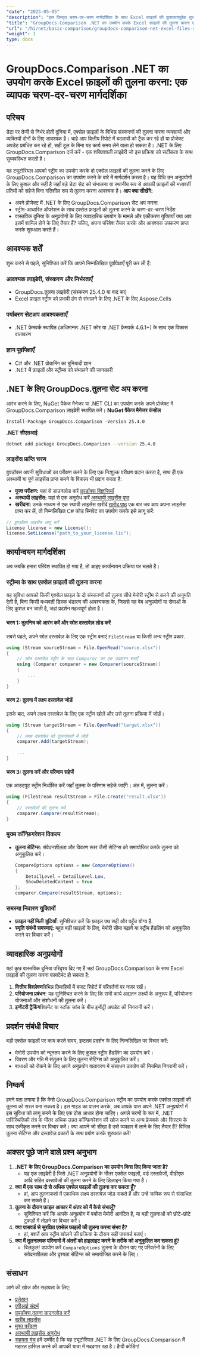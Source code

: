 ```yaml
---
"date": "2025-05-05"
"description": "इस विस्तृत चरण-दर-चरण मार्गदर्शिका के साथ Excel फ़ाइलों की कुशलतापूर्वक तुलना करने के लिए GroupDocs.Comparison for .NET का उपयोग करना सीखें। आज ही अपने डेटा प्रबंधन कार्यों को कारगर बनाएँ।"
"title": "GroupDocs.Comparison .NET का उपयोग करके Excel फ़ाइलों की तुलना करना एक व्यापक चरण-दर-चरण मार्गदर्शिका"
"url": "/hi/net/basic-comparison/groupdocs-comparison-net-excel-files-step-by-step-guide/"
"weight": 1
type: docs
---
```

# GroupDocs.Comparison .NET का उपयोग करके Excel फ़ाइलों की तुलना करना: एक व्यापक चरण-दर-चरण मार्गदर्शिका
## परिचय
डेटा पर तेजी से निर्भर होती दुनिया में, एक्सेल फ़ाइलों के विभिन्न संस्करणों की तुलना करना व्यवसायों और व्यक्तियों दोनों के लिए आवश्यक है। चाहे आप वित्तीय रिपोर्ट में बदलावों को ट्रैक कर रहे हों या प्रोजेक्ट अपडेट प्रबंधित कर रहे हों, सही टूल के बिना यह कार्य समय लेने वाला हो सकता है। .NET के लिए GroupDocs.Comparison दर्ज करें - एक शक्तिशाली लाइब्रेरी जो इस प्रक्रिया को सटीकता के साथ सुव्यवस्थित करती है।

यह ट्यूटोरियल आपको स्ट्रीम का उपयोग करके दो एक्सेल फ़ाइलों की तुलना करने के लिए GroupDocs.Comparison का उपयोग करने के बारे में मार्गदर्शन करता है। यह विधि उन अनुप्रयोगों के लिए कुशल और सही है जहाँ बड़े डेटा सेट को संभालना या स्थानीय रूप से आपकी फ़ाइलों की मध्यवर्ती प्रतियों को सहेजे बिना गतिशील रूप से तुलना करना आवश्यक है।
**आप क्या सीखेंगे:**
- अपने प्रोजेक्ट में .NET के लिए GroupDocs.Comparison सेट अप करना
- स्ट्रीम-आधारित ऑपरेशन के साथ एक्सेल फ़ाइलों की तुलना करने के चरण-दर-चरण निर्देश
- वास्तविक दुनिया के अनुप्रयोगों के लिए व्यावहारिक उपयोग के मामले और एकीकरण युक्तियाँ
क्या आप इसमें शामिल होने के लिए तैयार हैं? चलिए, अपना परिवेश तैयार करके और आवश्यक उपकरण प्राप्त करके शुरुआत करते हैं।
## आवश्यक शर्तें
शुरू करने से पहले, सुनिश्चित करें कि आपने निम्नलिखित पूर्वापेक्षाएँ पूरी कर ली हैं:
### आवश्यक लाइब्रेरी, संस्करण और निर्भरताएँ
- GroupDocs.तुलना लाइब्रेरी (संस्करण 25.4.0 या बाद का)
- Excel फ़ाइल स्ट्रीम को प्रभावी ढंग से संभालने के लिए .NET के लिए Aspose.Cells
### पर्यावरण सेटअप आवश्यकताएँ
- .NET फ्रेमवर्क स्थापित (अधिमानतः .NET कोर या .NET फ्रेमवर्क 4.6.1+) के साथ एक विकास वातावरण
### ज्ञान पूर्वापेक्षाएँ
- C# और .NET प्रोग्रामिंग का बुनियादी ज्ञान
- .NET में फ़ाइलों और स्ट्रीम्स को संभालने की जानकारी
## .NET के लिए GroupDocs.तुलना सेट अप करना
आरंभ करने के लिए, NuGet पैकेज मैनेजर या .NET CLI का उपयोग करके अपने प्रोजेक्ट में GroupDocs.Comparison लाइब्रेरी स्थापित करें।
**NuGet पैकेज मैनेजर कंसोल**
```shell
Install-Package GroupDocs.Comparison -Version 25.4.0
```
**.NET सीएलआई**
```bash
dotnet add package GroupDocs.Comparison --version 25.4.0
```
### लाइसेंस प्राप्ति चरण
ग्रुपडॉक्स अपनी सुविधाओं का परीक्षण करने के लिए एक निःशुल्क परीक्षण प्रदान करता है, साथ ही एक अस्थायी या पूर्ण लाइसेंस प्राप्त करने के विकल्प भी प्रदान करता है:
- **मुफ्त परीक्षण:** यहां से डाउनलोड करें [ग्रुपडॉक्स विज्ञप्तियाँ](https://releases.groupdocs.com/comparison/net/)
- **अस्थायी लाइसेंस:** यहां से एक अनुरोध करें [अस्थायी लाइसेंस पृष्ठ](https://purchase.groupdocs.com/temporary-license/)
- **खरीदना:** उनके माध्यम से एक स्थायी लाइसेंस खरीदें [खरीद पृष्ठ](https://purchase.groupdocs.com/buy)
एक बार जब आप अपना लाइसेंस प्राप्त कर लें, तो निम्नलिखित C# कोड स्निपेट का उपयोग करके इसे लागू करें:
```csharp
// ग्रुपडॉक्स लाइसेंस लागू करें
License license = new License();
license.SetLicense("path_to_your_license.lic");
```
## कार्यान्वयन मार्गदर्शिका
अब जबकि हमारा परिवेश स्थापित हो गया है, तो आइए कार्यान्वयन प्रक्रिया पर चलते हैं।
### स्ट्रीम्स के साथ एक्सेल फ़ाइलों की तुलना करना
यह सुविधा आपको किसी एक्सेल फ़ाइल के दो संस्करणों की तुलना सीधे मेमोरी स्ट्रीम से करने की अनुमति देती है, बिना किसी मध्यवर्ती डिस्क भंडारण की आवश्यकता के, जिससे यह वेब अनुप्रयोगों या सेवाओं के लिए कुशल बन जाती है, जहां प्रदर्शन महत्वपूर्ण होता है।
#### चरण 1: तुलनित्र को आरंभ करें और स्रोत दस्तावेज़ लोड करें
सबसे पहले, अपने स्रोत दस्तावेज़ के लिए एक स्ट्रीम बनाएं `FileStream` या किसी अन्य स्ट्रीम प्रकार.
```csharp
using (Stream sourceStream = File.OpenRead("source.xlsx"))
{
    // स्रोत दस्तावेज़ स्ट्रीम के साथ Comparer का एक उदाहरण बनाएँ
    using (Comparer comparer = new Comparer(sourceStream))
    {
        ...
    }
}
```
#### चरण 2: तुलना में लक्ष्य दस्तावेज़ जोड़ें
इसके बाद, अपने लक्ष्य दस्तावेज़ के लिए एक स्ट्रीम खोलें और उसे तुलना प्रक्रिया में जोड़ें।
```csharp
using (Stream targetStream = File.OpenRead("target.xlsx"))
{
    // लक्ष्य दस्तावेज़ को तुलनाकर्ता में जोड़ें
    comparer.Add(targetStream);
    
    ...
}
```
#### चरण 3: तुलना करें और परिणाम सहेजें
एक आउटपुट स्ट्रीम निर्धारित करें जहाँ तुलना के परिणाम सहेजे जाएँगे। अंत में, तुलना करें।
```csharp
using (FileStream resultStream = File.Create("result.xlsx"))
{
    // दस्तावेज़ों की तुलना करें
    comparer.Compare(resultStream);
}
```
### मुख्य कॉन्फ़िगरेशन विकल्प
- **तुलना सेटिंग्स:** संवेदनशीलता और विवरण स्तर जैसी सेटिंग्स को समायोजित करके तुलना को अनुकूलित करें।
  ```csharp
  CompareOptions options = new CompareOptions()
  {
      DetailLevel = DetailLevel.Low,
      ShowDeletedContent = true
  };
  comparer.Compare(resultStream, options);
  ```
### समस्या निवारण युक्तियों
- **फ़ाइल नहीं मिली त्रुटियाँ:** सुनिश्चित करें कि फ़ाइल पथ सही और पहुँच योग्य हैं.
- **स्मृति संबंधी समस्याएं:** बहुत बड़ी फ़ाइलों के लिए, मेमोरी सीमा बढ़ाने या स्ट्रीम हैंडलिंग को अनुकूलित करने पर विचार करें।
## व्यावहारिक अनुप्रयोगों
यहां कुछ वास्तविक दुनिया परिदृश्य दिए गए हैं जहां GroupDocs.Comparison के साथ Excel फ़ाइलों की तुलना करना फायदेमंद हो सकता है:
1. **वित्तीय विश्लेषण**विभिन्न तिमाहियों में बजट रिपोर्ट में परिवर्तनों पर नज़र रखें।
2. **परियोजना प्रबंधन**: यह सुनिश्चित करने के लिए कि सभी कार्य अद्यतन लक्ष्यों के अनुरूप हैं, परियोजना योजनाओं और संशोधनों की तुलना करें।
3. **इन्वेंटरी ट्रैकिंग**शिपमेंट या स्टॉक जांच के बीच इन्वेंट्री अपडेट की निगरानी करें।
## प्रदर्शन संबंधी विचार
बड़ी एक्सेल फाइलों पर काम करते समय, इष्टतम प्रदर्शन के लिए निम्नलिखित पर विचार करें:
- मेमोरी उपयोग को न्यूनतम करने के लिए कुशल स्ट्रीम हैंडलिंग का उपयोग करें।
- विवरण और गति में संतुलन के लिए तुलना सेटिंग्स को अनुकूलित करें।
- बाधाओं को रोकने के लिए अपने अनुप्रयोग वातावरण में संसाधन उपयोग की नियमित निगरानी करें।
## निष्कर्ष
हमने पता लगाया है कि कैसे GroupDocs.Comparison स्ट्रीम का उपयोग करके एक्सेल फ़ाइलों की तुलना को सरल बना सकता है। इस गाइड का पालन करके, अब आपके पास अपने .NET अनुप्रयोगों में इस सुविधा को लागू करने के लिए एक ठोस आधार होना चाहिए। अगले चरणों के रूप में, .NET पारिस्थितिकी तंत्र के भीतर अधिक उन्नत कॉन्फ़िगरेशन की खोज करने या अन्य फ़्रेमवर्क और सिस्टम के साथ एकीकृत करने पर विचार करें।
क्या आपने जो सीखा है उसे व्यवहार में लाने के लिए तैयार हैं? विभिन्न तुलना सेटिंग्स और दस्तावेज़ प्रकारों के साथ प्रयोग करके शुरुआत करें!
## अक्सर पूछे जाने वाले प्रश्न अनुभाग
1. **.NET के लिए GroupDocs.Comparison का उपयोग किस लिए किया जाता है?**
   - यह एक लाइब्रेरी है जिसे .NET अनुप्रयोगों के भीतर एक्सेल फाइलों, वर्ड दस्तावेजों, पीडीएफ आदि सहित दस्तावेजों की तुलना करने के लिए डिज़ाइन किया गया है।
2. **क्या मैं एक साथ दो से अधिक एक्सेल फाइलों की तुलना कर सकता हूँ?**
   - हां, आप तुलनाकर्ता में एकाधिक लक्ष्य दस्तावेज़ जोड़ सकते हैं और उन्हें क्रमिक रूप से संसाधित कर सकते हैं।
3. **तुलना के दौरान फ़ाइल आकार में अंतर को मैं कैसे संभालूँ?**
   - सुनिश्चित करें कि आपके अनुप्रयोग में पर्याप्त मेमोरी आवंटित है, या बड़ी तुलनाओं को छोटे-छोटे टुकड़ों में तोड़ने पर विचार करें।
4. **क्या पासवर्ड से सुरक्षित एक्सेल फाइलों की तुलना करना संभव है?**
   - हां, बशर्ते आप स्ट्रीम खोलने की प्रक्रिया के दौरान सही पासवर्ड बताएं।
5. **क्या मैं तुलनात्मक परिणामों में अंतरों को हाइलाइट करने के तरीके को अनुकूलित कर सकता हूं?**
   - बिलकुल! उपयोग करें `CompareOptions` तुलना के दौरान पाए गए परिवर्तनों के लिए संवेदनशीलता और दृश्यता सेटिंग्स को समायोजित करने के लिए।
## संसाधन
आगे की खोज और सहायता के लिए:
- [प्रलेखन](https://docs.groupdocs.com/comparison/net/)
- [एपीआई संदर्भ](https://reference.groupdocs.com/comparison/net/)
- [ग्रुपडॉक्स.तुलना डाउनलोड करें](https://releases.groupdocs.com/comparison/net/)
- [खरीद लाइसेंस](https://purchase.groupdocs.com/buy)
- [मुफ्त परीक्षण](https://releases.groupdocs.com/comparison/net/)
- [अस्थायी लाइसेंस अनुरोध](https://purchase.groupdocs.com/temporary-license/)
- [सहयता मंच](https://forum.groupdocs.com/c/comparison/)
हमें उम्मीद है कि यह ट्यूटोरियल .NET के लिए GroupDocs.Comparison में महारत हासिल करने की आपकी यात्रा में मददगार रहा है। हैप्पी कोडिंग!